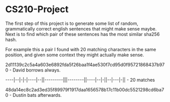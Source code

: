 # CS210-Project
The first step of this project is to generate some list of random, grammatically correct english sentences that might make sense maybe.
Next is to find which pair of these sentences has the most similar sha256 hash.

For example this a pair I found with 20 matching characters in the same position, and given some context they might actually make sense.

2d11139c2c5a4a603e6892fda5f26baa1f4ae530f7cd95d0f95721868437b970 - David borrows always.

----|--|-|-|----|--||---------|||--------||----|--|-||--|---|-|| - 20 matches

48da14ec8c2ad3ed35f89979f1917daa1656578b17c11b00dc5521298cd6ba70 - Dustin bats afterwards.
